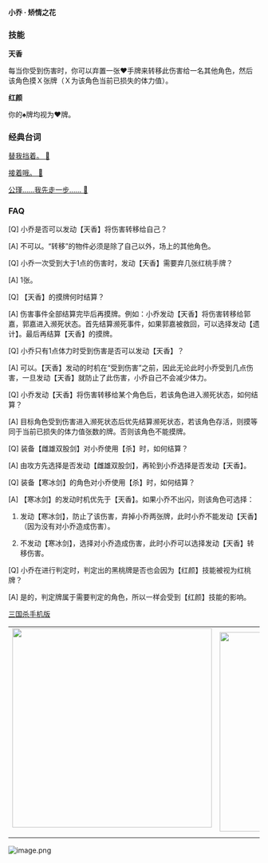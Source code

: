 
#### 小乔 · 矫情之花  

### 技能

**天香**

每当你受到伤害时，你可以弃置一张♥手牌来转移此伤害给一名其他角色，然后该角色摸Ｘ张牌（Ｘ为该角色当前已损失的体力值）。

**红颜**

你的♠牌均视为♥牌。

### 经典台词


[替我挡着。 🎵](char_wu011_dub_ability1_1.mp3)

[接着哦。 🎵](char_wu011_dub_ability1_2.mp3)

[公瑾……我先走一步…… 🎵](char_wu011_dub_dead.mp3)


### FAQ

[Q] 小乔是否可以发动【天香】将伤害转移给自己？

[A] 不可以。“转移”的物件必须是除了自己以外，场上的其他角色。



[Q] 小乔一次受到大于1点的伤害时，发动【天香】需要弃几张红桃手牌？

[A] 1张。



[Q] 【天香】的摸牌何时结算？

[A] 伤害事件全部结算完毕后再摸牌。例如：小乔发动【天香】将伤害转移给郭嘉，郭嘉进入濒死状态。首先结算濒死事件，如果郭嘉被救回，可以选择发动【遗计】。最后再结算【天香】的摸牌。



[Q] 小乔只有1点体力时受到伤害是否可以发动【天香】？

[A] 可以。【天香】发动的时机在“受到伤害”之前，因此无论此时小乔受到几点伤害，一旦发动【天香】就防止了此伤害，小乔自己不会减少体力。



[Q] 小乔发动【天香】将伤害转移给某个角色后，若该角色进入濒死状态，如何结算？

[A] 目标角色受到伤害进入濒死状态后优先结算濒死状态，若该角色存活，则摸等同于当前已损失的体力值张数的牌。否则该角色不能摸牌。



[Q] 装备【雌雄双股剑】对小乔使用【杀】时，如何结算？

[A] 由攻方先选择是否发动【雌雄双股剑】，再轮到小乔选择是否发动【天香】。



[Q] 装备【寒冰剑】的角色对小乔使用【杀】时，如何结算？

[A] 【寒冰剑】的发动时机优先于【天香】。如果小乔不出闪，则该角色可选择：

1. 发动【寒冰剑】，防止了该伤害，弃掉小乔两张牌，此时小乔不能发动【天香】（因为没有对小乔造成伤害）。

2. 不发动【寒冰剑】，选择对小乔造成伤害，此时小乔可以选择发动【天香】转移伤害。



[Q] 小乔在进行判定时，判定出的黑桃牌是否也会因为【红颜】技能被视为红桃牌？

[A] 是的，判定牌属于需要判定的角色，所以一样会受到【红颜】技能的影响。


 [三国杀手机版](https://apps.apple.com/cn/app/%E4%B8%89%E5%9B%BD%E6%9D%80%E9%97%AE%E9%A2%98%E7%AD%94%E7%96%91/id527602078)
    <div style="text-align: center"><table><tr>
    <td style="text-align: center">
<img src="https://is4-ssl.mzstatic.com/image/thumb/PurpleSource116/v4/1b/38/06/1b380673-fa07-7d70-76af-cc625e8e7894/97f20edf-1616-4b93-9e88-fbaebfe22faf_page-0.jpg/460x0w.webp" height="400">
</td>
<td style="text-align: center">
<img src="https://is5-ssl.mzstatic.com/image/thumb/PurpleSource126/v4/f6/ae/05/f6ae053d-def3-e9be-a991-74954202adad/7a500a3f-0dc0-4c7a-8287-6eed7e11d2b4_page-1.jpg/460x0w.webp" height="400">
</td>
<td style="text-align: center">
<img src="https://is2-ssl.mzstatic.com/image/thumb/PurpleSource126/v4/f3/38/97/f33897de-2a22-ec13-1832-60c35c10fe7c/7fbfdcd6-9f03-45ce-8dc1-bad59b0e5f5d_page-2.jpg/460x0w.webp" height="400">
</td>
<td style="text-align: center">
<img src="https://is2-ssl.mzstatic.com/image/thumb/PurpleSource116/v4/7c/bf/db/7cbfdbb7-8d99-a661-c3a7-bc4e3fdb840a/5e805d5e-b991-4341-bdf6-233a5dd8d703_page-3.jpg/460x0w.webp" height="400">
</td>
</tr>
</table>
</div>
    
 ![image.png](https://s2.loli.net/2022/01/10/Z85EF3hBpvU41oI.png)
